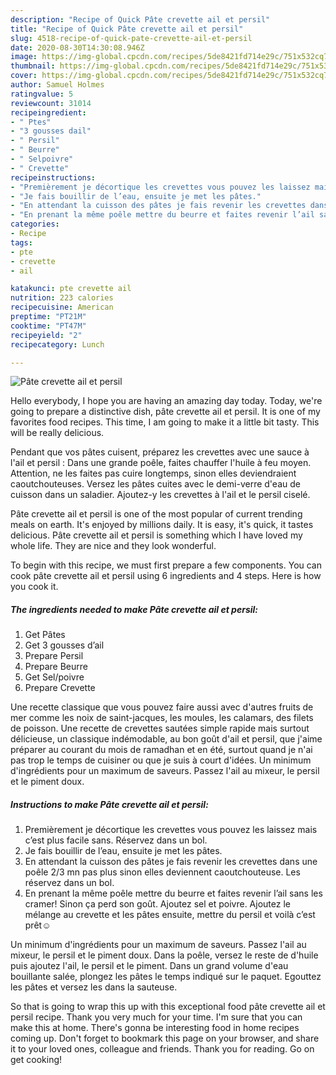 ```yaml
---
description: "Recipe of Quick Pâte crevette ail et persil"
title: "Recipe of Quick Pâte crevette ail et persil"
slug: 4518-recipe-of-quick-pate-crevette-ail-et-persil
date: 2020-08-30T14:30:08.946Z
image: https://img-global.cpcdn.com/recipes/5de8421fd714e29c/751x532cq70/pate-crevette-ail-et-persil-photo-principale-de-la-recette.jpg
thumbnail: https://img-global.cpcdn.com/recipes/5de8421fd714e29c/751x532cq70/pate-crevette-ail-et-persil-photo-principale-de-la-recette.jpg
cover: https://img-global.cpcdn.com/recipes/5de8421fd714e29c/751x532cq70/pate-crevette-ail-et-persil-photo-principale-de-la-recette.jpg
author: Samuel Holmes
ratingvalue: 5
reviewcount: 31014
recipeingredient:
- " Ptes"
- "3 gousses dail"
- " Persil"
- " Beurre"
- " Selpoivre"
- " Crevette"
recipeinstructions:
- "Premièrement je décortique les crevettes vous pouvez les laissez mais c’est plus facile sans. Réservez dans un bol."
- "Je fais bouillir de l’eau, ensuite je met les pâtes."
- "En attendant la cuisson des pâtes je fais revenir les crevettes dans une poêle 2/3 mn pas plus sinon elles deviennent caoutchouteuse. Les réservez dans un bol."
- "En prenant la même poêle mettre du beurre et faites revenir l’ail sans les cramer! Sinon ça perd son goût. Ajoutez sel et poivre. Ajoutez le mélange au crevette et les pâtes ensuite, mettre du persil et voilà c’est prêt☺️"
categories:
- Recipe
tags:
- pte
- crevette
- ail

katakunci: pte crevette ail 
nutrition: 223 calories
recipecuisine: American
preptime: "PT21M"
cooktime: "PT47M"
recipeyield: "2"
recipecategory: Lunch

---
```



![Pâte crevette ail et persil](https://img-global.cpcdn.com/recipes/5de8421fd714e29c/751x532cq70/pate-crevette-ail-et-persil-photo-principale-de-la-recette.jpg)

Hello everybody, I hope you are having an amazing day today. Today, we're going to prepare a distinctive dish, pâte crevette ail et persil. It is one of my favorites food recipes. This time, I am going to make it a little bit tasty. This will be really delicious.

Pendant que vos pâtes cuisent, préparez les crevettes avec une sauce à l&#39;ail et persil : Dans une grande poêle, faites chauffer l&#39;huile à feu moyen. Attention, ne les faites pas cuire longtemps, sinon elles deviendraient caoutchouteuses. Versez les pâtes cuites avec le demi-verre d&#39;eau de cuisson dans un saladier. Ajoutez-y les crevettes à l&#39;ail et le persil ciselé.

Pâte crevette ail et persil is one of the most popular of current trending meals on earth. It's enjoyed by millions daily. It is easy, it's quick, it tastes delicious. Pâte crevette ail et persil is something which I have loved my whole life. They are nice and they look wonderful.


To begin with this recipe, we must first prepare a few components. You can cook pâte crevette ail et persil using 6 ingredients and 4 steps. Here is how you cook it.

<!--inarticleads1-->

##### The ingredients needed to make Pâte crevette ail et persil:

1. Get  Pâtes
1. Get 3 gousses d’ail
1. Prepare  Persil
1. Prepare  Beurre
1. Get  Sel/poivre
1. Prepare  Crevette


Une recette classique que vous pouvez faire aussi avec d&#39;autres fruits de mer comme les noix de saint-jacques, les moules, les calamars, des filets de poisson. Une recette de crevettes sautées simple rapide mais surtout délicieuse, un classique indémodable, au bon goût d&#39;ail et persil, que j&#39;aime préparer au courant du mois de ramadhan et en été, surtout quand je n&#39;ai pas trop le temps de cuisiner ou que je suis à court d&#39;idées. Un minimum d&#39;ingrédients pour un maximum de saveurs. Passez l&#39;ail au mixeur, le persil et le piment doux. 

<!--inarticleads2-->

##### Instructions to make Pâte crevette ail et persil:

1. Premièrement je décortique les crevettes vous pouvez les laissez mais c’est plus facile sans. Réservez dans un bol.
1. Je fais bouillir de l’eau, ensuite je met les pâtes.
1. En attendant la cuisson des pâtes je fais revenir les crevettes dans une poêle 2/3 mn pas plus sinon elles deviennent caoutchouteuse. Les réservez dans un bol.
1. En prenant la même poêle mettre du beurre et faites revenir l’ail sans les cramer! Sinon ça perd son goût. Ajoutez sel et poivre. Ajoutez le mélange au crevette et les pâtes ensuite, mettre du persil et voilà c’est prêt☺️


Un minimum d&#39;ingrédients pour un maximum de saveurs. Passez l&#39;ail au mixeur, le persil et le piment doux. Dans la poêle, versez le reste de d&#39;huile puis ajoutez l&#39;ail, le persil et le piment. Dans un grand volume d&#39;eau bouillante salée, plongez les pâtes le temps indiqué sur le paquet. Egouttez les pâtes et versez les dans la sauteuse. 

So that is going to wrap this up with this exceptional food pâte crevette ail et persil recipe. Thank you very much for your time. I'm sure that you can make this at home. There's gonna be interesting food in home recipes coming up. Don't forget to bookmark this page on your browser, and share it to your loved ones, colleague and friends. Thank you for reading. Go on get cooking!
